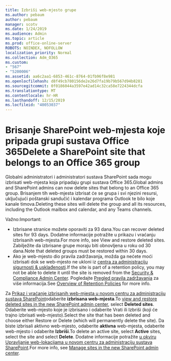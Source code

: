 ```yaml
---
title: Izbriši web-mjesto grupe
ms.author: pebaum
author: pebaum
manager: scotv
ms.date: 1/24/2019
ms.audience: Admin
ms.topic: article
ms.prod: office-online-server
ROBOTS: NOINDEX, NOFOLLOW
localization_priority: Normal
ms.collection: Adm_O365
ms.custom:
- "567"
- "5200006"
ms.assetid: aa6c2aa1-6853-461c-8764-01fb96f8e981
ms.openlocfilehash: d8f49cb780156de2e26d7fa19b79b567d94b8281
ms.sourcegitcommit: 0f0186044a3597e42ad14c32ca58e7224344dcfa
ms.translationtype: MT
ms.contentlocale: hr-HR
ms.lasthandoff: 12/15/2019
ms.locfileid: "40053037"
---
```

# <a name="delete-a-sharepoint-site-that-belongs-to-an-office-365-group"></a><span data-ttu-id="a2dd8-102">Brisanje SharePoint web-mjesta koje pripada grupi sustava Office 365</span><span class="sxs-lookup"><span data-stu-id="a2dd8-102">Delete a SharePoint site that belongs to an Office 365 group</span></span>

<span data-ttu-id="a2dd8-103">Globalni administratori i administratori sustava SharePoint sada mogu izbrisati web-mjesta koja pripadaju grupi sustava Office 365.</span><span class="sxs-lookup"><span data-stu-id="a2dd8-103">Global admins and SharePoint admins can now delete sites that belong to an Office 365 group.</span></span> <span data-ttu-id="a2dd8-104">Brisanjem tih web-mjesta izbrisat će se grupa i svi njezini resursi, uključujući poštanski sandučić i kalendar programa Outlook te bilo koje kanale timova.</span><span class="sxs-lookup"><span data-stu-id="a2dd8-104">Deleting these sites will delete the group and all its resources, including the Outlook mailbox and calendar, and any Teams channels.</span></span>
  
<span data-ttu-id="a2dd8-105">Važno:</span><span class="sxs-lookup"><span data-stu-id="a2dd8-105">Important:</span></span>

- <span data-ttu-id="a2dd8-106">Izbrisane stranice možete oporaviti za 93 dana.</span><span class="sxs-lookup"><span data-stu-id="a2dd8-106">You can recover deleted sites for 93 days.</span></span> <span data-ttu-id="a2dd8-107">Dodatne informacije potražite u prikazu i vraćanju izbrisanih web-mjesta.</span><span class="sxs-lookup"><span data-stu-id="a2dd8-107">For more info, see View and restore deleted sites.</span></span> <span data-ttu-id="a2dd8-108">Zabilježite da izbrisane grupe moraju biti obnovljena u roku od 30 dana.</span><span class="sxs-lookup"><span data-stu-id="a2dd8-108">Note that deleted groups must be restored within 30 days.</span></span>
- <span data-ttu-id="a2dd8-109">Ako je web-mjesto dio pravila zadržavanja, možda ga nećete moći izbrisati dok se web-mjesto ne ukloni iz [centra za administraciju sigurnosti &amp; usklađenosti](https://protection.office.com/?rfr=AdminCenter#/retention).</span><span class="sxs-lookup"><span data-stu-id="a2dd8-109">If the site is part of a retention policy, you may not be able to delete it until the site is removed from the [Security &amp; Compliance Admin Center](https://protection.office.com/?rfr=AdminCenter#/retention).</span></span> <span data-ttu-id="a2dd8-110">Pogledajte [Pregled pravila zadržavanja](https://docs.microsoft.com/office365/securitycompliance/retention-policies#content-in-onedrive-accounts-and-sharepoint-sites) za više informacija.</span><span class="sxs-lookup"><span data-stu-id="a2dd8-110">See [Overview of Retention Policies](https://docs.microsoft.com/office365/securitycompliance/retention-policies#content-in-onedrive-accounts-and-sharepoint-sites) for more info.</span></span>
  
<span data-ttu-id="a2dd8-111">Za [Prikaz i vraćanje izbrisanih web-mjesta u novom centru za administraciju sustava SharePoint](https://docs.microsoft.com/sharepoint/view-and-restore-deleted-sites-in-new-admin-center)odaberite **izbrisana web-mjesta**.</span><span class="sxs-lookup"><span data-stu-id="a2dd8-111">To [view and restore deleted sites in the new SharePoint admin center](https://docs.microsoft.com/sharepoint/view-and-restore-deleted-sites-in-new-admin-center), select **Deleted sites**.</span></span> <span data-ttu-id="a2dd8-112">Odaberite web-mjesto koje je izbrisano i odaberite Vrati ili Izbriši (koji će trajno izbrisati web-mjesto).</span><span class="sxs-lookup"><span data-stu-id="a2dd8-112">Select the site that has been deleted and choose either Restore or Delete (which will permanently delete the site).</span></span> <span data-ttu-id="a2dd8-113">Da biste izbrisali aktivno web-mjesto, odaberite **aktivna** web-mjesta, odaberite web-mjesto i odaberite **Izbriši**.</span><span class="sxs-lookup"><span data-stu-id="a2dd8-113">To delete an active site, select **Active** sites, select the site and select **Delete**.</span></span> <span data-ttu-id="a2dd8-114">Dodatne informacije potražite [u okviru Upravljanje web-lokacijama u novom centru za administraciju sustava SharePoint](https://docs.microsoft.com/sharepoint/manage-sites-in-new-admin-center).</span><span class="sxs-lookup"><span data-stu-id="a2dd8-114">For more info, see [Manage sites in the new SharePoint admin center](https://docs.microsoft.com/sharepoint/manage-sites-in-new-admin-center).</span></span>
  
